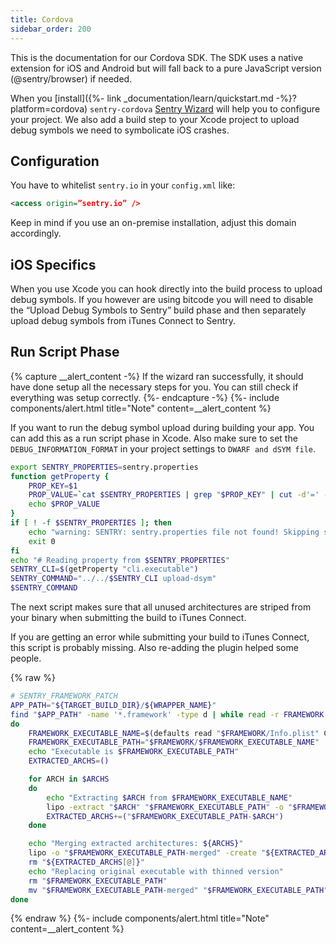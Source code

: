 ```yaml
---
title: Cordova
sidebar_order: 200
---
```


This is the documentation for our Cordova SDK. The SDK uses a native extension for iOS and Android but will fall back to a pure JavaScript version (@sentry/browser) if needed.

When you [install]({%- link _documentation/learn/quickstart.md -%}?platform=cordova) `sentry-cordova` 
[Sentry Wizard](https://github.com/getsentry/sentry-wizard) will help you to configure your project. We also add a build step to your Xcode project to upload debug symbols we need to symbolicate iOS crashes.

## Configuration

You have to whitelist `sentry.io` in your `config.xml` like:

```xml
<access origin=”sentry.io” />
```

Keep in mind if you use an on-premise installation, adjust this domain accordingly.

## iOS Specifics

When you use Xcode you can hook directly into the build process to upload debug symbols. If you however are using bitcode you will need to disable the “Upload Debug Symbols to Sentry” build phase and then separately upload debug symbols from iTunes Connect to Sentry.

## Run Script Phase

{% capture __alert_content -%}
If the wizard ran successfully, it should have done setup all the necessary steps for you. You can still check if everything was setup correctly.
{%- endcapture -%}
{%- include components/alert.html
  title="Note"
  content=__alert_content
%}

If you want to run the debug symbol upload during building your app. You can add this as a run script phase in Xcode. Also make sure to set the `DEBUG_INFORMATION_FORMAT` in your project settings to `DWARF and dSYM file`.

```bash
export SENTRY_PROPERTIES=sentry.properties
function getProperty {
    PROP_KEY=$1
    PROP_VALUE=`cat $SENTRY_PROPERTIES | grep "$PROP_KEY" | cut -d'=' -f2`
    echo $PROP_VALUE
}
if [ ! -f $SENTRY_PROPERTIES ]; then
    echo "warning: SENTRY: sentry.properties file not found! Skipping symbol upload."
    exit 0
fi
echo "# Reading property from $SENTRY_PROPERTIES"
SENTRY_CLI=$(getProperty "cli.executable")
SENTRY_COMMAND="../../$SENTRY_CLI upload-dsym"
$SENTRY_COMMAND
```

The next script makes sure that all unused architectures are striped from your binary when submitting the build to iTunes Connect.

If you are getting an error while submitting your build to iTunes Connect, this script is probably missing. Also re-adding the plugin helped some people.

{% raw %}
```bash
# SENTRY_FRAMEWORK_PATCH
APP_PATH="${TARGET_BUILD_DIR}/${WRAPPER_NAME}"
find "$APP_PATH" -name '*.framework' -type d | while read -r FRAMEWORK
do
    FRAMEWORK_EXECUTABLE_NAME=$(defaults read "$FRAMEWORK/Info.plist" CFBundleExecutable)
    FRAMEWORK_EXECUTABLE_PATH="$FRAMEWORK/$FRAMEWORK_EXECUTABLE_NAME"
    echo "Executable is $FRAMEWORK_EXECUTABLE_PATH"
    EXTRACTED_ARCHS=()

    for ARCH in $ARCHS
    do
        echo "Extracting $ARCH from $FRAMEWORK_EXECUTABLE_NAME"
        lipo -extract "$ARCH" "$FRAMEWORK_EXECUTABLE_PATH" -o "$FRAMEWORK_EXECUTABLE_PATH-$ARCH"
        EXTRACTED_ARCHS+=("$FRAMEWORK_EXECUTABLE_PATH-$ARCH")
    done

    echo "Merging extracted architectures: ${ARCHS}"
    lipo -o "$FRAMEWORK_EXECUTABLE_PATH-merged" -create "${EXTRACTED_ARCHS[@]}"
    rm "${EXTRACTED_ARCHS[@]}"
    echo "Replacing original executable with thinned version"
    rm "$FRAMEWORK_EXECUTABLE_PATH"
    mv "$FRAMEWORK_EXECUTABLE_PATH-merged" "$FRAMEWORK_EXECUTABLE_PATH"
done
```
{% endraw %}
{%- include components/alert.html
  title="Note"
  content=__alert_content
%}
